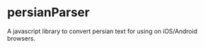 persianParser
=============

A javascript library to convert persian text for using on iOS/Android browsers. 
